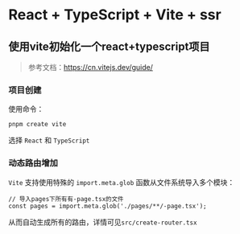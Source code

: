 # React + TypeScript + Vite + ssr

## 使用vite初始化一个react+typescript项目
> 参考文档：https://cn.vitejs.dev/guide/

### 项目创建

使用命令：
```
pnpm create vite
```
选择 `React` 和 `TypeScript`

### 动态路由增加

`Vite` 支持使用特殊的 `import.meta.glob` 函数从文件系统导入多个模块：
```
// 导入pages下所有有-page.tsx的文件
const pages = import.meta.glob('./pages/**/-page.tsx');
```
从而自动生成所有的路由，详情可见`src/create-router.tsx`